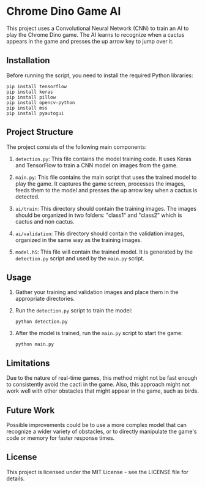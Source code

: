 # Chrome Dino Game AI

This project uses a Convolutional Neural Network (CNN) to train an AI to play the Chrome Dino game. The AI learns to recognize when a cactus appears in the game and presses the up arrow key to jump over it.

## Installation

Before running the script, you need to install the required Python libraries:

```
pip install tensorflow
pip install keras
pip install pillow
pip install opencv-python
pip install mss
pip install pyautogui
```


## Project Structure

The project consists of the following main components:

1. `detection.py`: This file contains the model training code. It uses Keras and TensorFlow to train a CNN model on images from the game. 

2. `main.py`: This file contains the main script that uses the trained model to play the game. It captures the game screen, processes the images, feeds them to the model and presses the up arrow key when a cactus is detected.

3. `ai/train`: This directory should contain the training images. The images should be organized in two folders: "class1" and "class2" which is cactus and non cactus. 

4. `ai/validation`: This directory should contain the validation images, organized in the same way as the training images.

5. `model.h5`: This file will contain the trained model. It is generated by the `detection.py` script and used by the `main.py` script.

## Usage

1. Gather your training and validation images and place them in the appropriate directories.

2. Run the `detection.py` script to train the model:

    ```
    python detection.py
    ```

3. After the model is trained, run the `main.py` script to start the game:

    ```
    python main.py
    ```

## Limitations

Due to the nature of real-time games, this method might not be fast enough to consistently avoid the cacti in the game. Also, this approach might not work well with other obstacles that might appear in the game, such as birds.

## Future Work

Possible improvements could be to use a more complex model that can recognize a wider variety of obstacles, or to directly manipulate the game's code or memory for faster response times.

## License

This project is licensed under the MIT License - see the LICENSE file for details.
